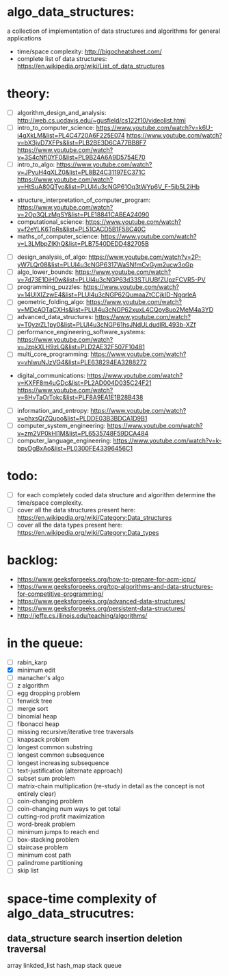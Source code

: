 # algo_data_structures:
a collection of implementation of data structures and algorithms for general applications

- time/space complexity: http://bigocheatsheet.com/
- complete list of data structures: https://en.wikipedia.org/wiki/List_of_data_structures

# theory:
- [ ] algorithm_design_and_analysis: http://web.cs.ucdavis.edu/~gusfield/cs122f10/videolist.html
- [ ] intro_to_computer_science:
    https://www.youtube.com/watch?v=k6U-i4gXkLM&list=PL4C4720A6F225E074
    https://www.youtube.com/watch?v=bX3jvD7XFPs&list=PLB2BE3D6CA77BB8F7
    https://www.youtube.com/watch?v=3S4cNfl0YF0&list=PL9B24A6A9D5754E70
- [ ] intro_to_algo: 
    https://www.youtube.com/watch?v=JPyuH4qXLZ0&list=PL8B24C31197EC371C
    https://www.youtube.com/watch?v=HtSuA80QTyo&list=PLUl4u3cNGP61Oq3tWYp6V_F-5jb5L2iHb
- structure_interpretation_of_computer_program: https://www.youtube.com/watch?v=2Op3QLzMgSY&list=PLE18841CABEA24090
- computational_science: https://www.youtube.com/watch?v=f2eYLK6TpRs&list=PL51CACD5B1F58C40C
- maths_of_computer_science: https://www.youtube.com/watch?v=L3LMbpZIKhQ&list=PLB7540DEDD482705B
- [ ] design_analysis_of_algo: https://www.youtube.com/watch?v=2P-yW7LQr08&list=PLUl4u3cNGP6317WaSNfmCvGym2ucw3oGp
- [ ] algo_lower_bounds: https://www.youtube.com/watch?v=7d73E1DiH0w&list=PLUl4u3cNGP63d33STUUBfZUpzFCVR5-PV
- [ ] programming_puzzles: https://www.youtube.com/watch?v=14UlXIZzwE4&list=PLUl4u3cNGP62QumaaZtCCjkID-NgqrleA
- [ ] geometric_folding_algo: https://www.youtube.com/watch?v=MDcAOTaCXHs&list=PLUl4u3cNGP62xuxL4CQpy8uo2MeM4a3YD
- [ ] advanced_data_structures: https://www.youtube.com/watch?v=T0yzrZL1py0&list=PLUl4u3cNGP61hsJNdULdudlRL493b-XZf
- [ ] performance_engineering_software_systems: https://www.youtube.com/watch?v=JzpkXLH9zLQ&list=PLD2AE32F507F10481
- [ ] multi_core_programming: https://www.youtube.com/watch?v=vhIwuNJzVG4&list=PLE638294EA3288272
- digital_communications: 
    https://www.youtube.com/watch?v=KXFF8m4uGDc&list=PL2AD004D035C24F21
    https://www.youtube.com/watch?v=8HvTaOrTokc&list=PLF8A9EA1E1B28B438
- [ ] information_and_entropy: https://www.youtube.com/watch?v=phxsQrZQupo&list=PLDDE03B3BDCA1D9B1
- [ ] computer_system_engineering: https://www.youtube.com/watch?v=zm2VP0kHl1M&list=PL6535748F59DCA484
- [ ] computer_language_engineering: https://www.youtube.com/watch?v=k-bpyDgBxAo&list=PL0300FE43396456C1

# todo:
- [ ] for each completely coded data structure and algorithm determine the time/space complexity.
- [ ] cover all the data structures present here: https://en.wikipedia.org/wiki/Category:Data_structures
- [ ] cover all the data types present here: https://en.wikipedia.org/wiki/Category:Data_types

# backlog:
- https://www.geeksforgeeks.org/how-to-prepare-for-acm-icpc/
- https://www.geeksforgeeks.org/top-algorithms-and-data-structures-for-competitive-programming/
- https://www.geeksforgeeks.org/advanced-data-structures/
- https://www.geeksforgeeks.org/persistent-data-structures/
- http://jeffe.cs.illinois.edu/teaching/algorithms/

# in the queue:
- [ ] rabin_karp
- [x] minimum edit
- [ ] manacher's algo
- [ ] z algorithm
- [ ] egg dropping problem
- [ ] fenwick tree
- [ ] merge sort
- [ ] binomial heap
- [ ] fibonacci heap
- [ ] missing recursive/iterative tree traversals
- [ ] knapsack problem
- [ ] longest common substring
- [ ] longest common subsequence
- [ ] longest increasing subsequence
- [ ] text-justification (alternate approach)
- [ ] subset sum problem
- [ ] matrix-chain multiplication (re-study in detail as the concept is not entirely clear)
- [ ] coin-changing problem
- [ ] coin-changing num ways to get total
- [ ] cutting-rod profit maximization
- [ ] word-break problem
- [ ] minimum jumps to reach end
- [ ] box-stacking problem
- [ ] staircase problem
- [ ] minimum cost path
- [ ] palindrome partitioning
- [ ] skip list

# space-time complexity of algo_data_strucutres:

data_structure      search        insertion       deletion      traversal
-------------------------------------------------------------------------
array
linkded_list
hash_map
stack
queue